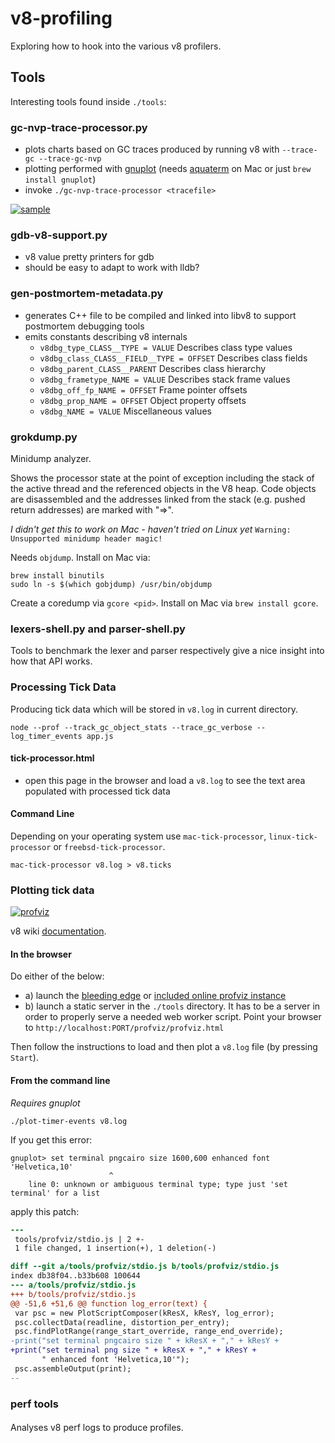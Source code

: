 # v8-profiling

Exploring how to hook into the various v8 profilers.

## Tools

Interesting tools found inside `./tools`:

### gc-nvp-trace-processor.py

- plots charts based on GC traces produced by running v8 with `--trace-gc --trace-gc-nvp`
- plotting performed with [gnuplot](http://www.gnuplot.info/) (needs [aquaterm](http://sourceforge.net/projects/aquaterm/) on Mac or just `brew install gnuplot`)
- invoke `./gc-nvp-trace-processor <tracefile>`

[![sample](http://thlorenz.github.io/v8-profiling/demos/gc-nvp-trace-processor/tracing-gc.txt_0.png)](http://thlorenz.github.io/v8-profiling/demos/gc-nvp-trace-processor/)

### gdb-v8-support.py

- v8 value pretty printers for gdb
- should be easy to adapt to work with lldb?

### gen-postmortem-metadata.py

- generates C++ file to be compiled and linked into libv8 to support postmortem debugging tools
- emits constants describing v8 internals
  - `v8dbg_type_CLASS__TYPE = VALUE`           Describes class type values
  - `v8dbg_class_CLASS__FIELD__TYPE = OFFSET`  Describes class fields
  - `v8dbg_parent_CLASS__PARENT`               Describes class hierarchy
  - `v8dbg_frametype_NAME = VALUE`             Describes stack frame values
  - `v8dbg_off_fp_NAME = OFFSET`               Frame pointer offsets
  - `v8dbg_prop_NAME = OFFSET`                 Object property offsets
  - `v8dbg_NAME = VALUE`                       Miscellaneous values

### grokdump.py

Minidump analyzer.

Shows the processor state at the point of exception including the stack of the active thread and the referenced objects
in the V8 heap. Code objects are disassembled and the addresses linked from the stack (e.g. pushed return addresses) are
marked with "=>".

*I didn't get this to work on Mac - haven't tried on Linux yet* `Warning: Unsupported minidump header magic!`


Needs `objdump`. Install on Mac via:

```
brew install binutils
sudo ln -s $(which gobjdump) /usr/bin/objdump
```

Create a coredump via `gcore <pid>`. Install on Mac via `brew install gcore`.

### lexers-shell.py and parser-shell.py

Tools to benchmark the lexer and parser respectively give a nice insight into how that API works.

### Processing Tick Data

Producing tick data which will be stored in `v8.log` in current directory.

```
node --prof --track_gc_object_stats --trace_gc_verbose --log_timer_events app.js
```

#### tick-processor.html

- open this page in the browser and load a `v8.log` to see the text area populated with processed tick data

#### Command Line

Depending on your operating system use `mac-tick-processor`, `linux-tick-processor` or `freebsd-tick-processor`.

```
mac-tick-processor v8.log > v8.ticks
```

### Plotting tick data

[![profviz](http://thlorenz.github.io/v8-profiling/images/profviz.svg)](http://thlorenz.github.io/v8-profiling/demos/profviz/profviz/profviz.html)


v8 wiki [documentation](https://code.google.com/p/v8/wiki/V8Profiler).

#### In the browser

Do either of the below:

- a) launch the [bleeding edge](http://v8.googlecode.com/svn/branches/bleeding_edge/tools/profviz/profviz.html) or
  [included online profviz instance](http://thlorenz.github.io/v8-profiling/demos/profviz/profviz/profviz.html)
- b) launch a static server in the `./tools` directory. It has to be a server in order to properly serve a needed web
  worker script. Point your browser to `http://localhost:PORT/profviz/profviz.html`  
  
Then follow the instructions to load and then plot a `v8.log` file (by pressing `Start`).

#### From the command line

*Requires gnuplot*

```
./plot-timer-events v8.log
```

If you get this error:

```
gnuplot> set terminal pngcairo size 1600,600 enhanced font 'Helvetica,10'
                      ^
    line 0: unknown or ambiguous terminal type; type just 'set terminal' for a list
```

apply this patch:

```diff
---
 tools/profviz/stdio.js | 2 +-
 1 file changed, 1 insertion(+), 1 deletion(-)

diff --git a/tools/profviz/stdio.js b/tools/profviz/stdio.js
index db38f04..b33b608 100644
--- a/tools/profviz/stdio.js
+++ b/tools/profviz/stdio.js
@@ -51,6 +51,6 @@ function log_error(text) {
 var psc = new PlotScriptComposer(kResX, kResY, log_error);
 psc.collectData(readline, distortion_per_entry);
 psc.findPlotRange(range_start_override, range_end_override);
-print("set terminal pngcairo size " + kResX + "," + kResY +
+print("set terminal png size " + kResX + "," + kResY +
       " enhanced font 'Helvetica,10'");
 psc.assembleOutput(print);
-- 
```

### perf tools 

#### 
Analyses v8 perf logs to produce profiles.
